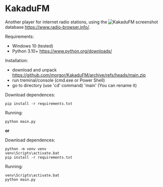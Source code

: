 # KakaduFM
<img align="right" src="https://github.com/morgor/KakaduFM/raw/main/screenshot2.png" alt="KakaduFM screenshot">

Another player for internet radio stations, using the database https://www.radio-browser.info/.

Requirements:
- Windows 10 (tested)
- Python 3.10+ https://www.python.org/downloads/

Installation:
- download and unpack https://github.com/morgor/KakaduFM/archive/refs/heads/main.zip
- run treminal/console (cmd.exe or Power Shell)
- go to directory (use 'cd' command) 'main' (You can rename it)

Download dependences:

    pip install -r requirements.txt

Running:

    python main.py

<b>or</b>

Download dependences:

    python -m venv venv
    venv\Scripts\activate.bat
    pip install -r requirements.txt

Running:

    venv\Scripts\activate.bat
    python main.py
